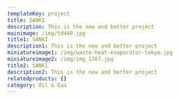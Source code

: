 ```yaml
---
templateKey: project
title: SANKI
description: This is the new and better project
mainimage: /img/td440.jpg
title1: SANKI
description1: This is the new and better project
miniatureimage1: /img/waste-heat-evaporator-tokyo.jpg
miniatureimage2: /img/img_1767.jpg
title2: SANKI
description2: This is the new and better project
relatedproducts: {}
category: Oil & Gas
---
```


